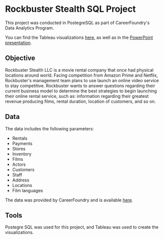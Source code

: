 # Rockbuster Stealth SQL Project
This project was conducted in PostegreSQL as part of CareerFoundry's Data Analytics Program.

You can find the Tableau visualizations [here](https://public.tableau.com/app/profile/keely7601/viz/3_10SQL-TableauFinalProject/Story1?publish=yes), as well as in the [PowerPoint presentation](https://github.com/KeelyTeh/Analytics_Bootcamp/tree/SQL_Rockbuster_Stealth_Analysis).

## Objective
Rockbuster Stealth LLC is a movie rental company that once had physical locations around world. Facing competition from Amazon Prime and Netflix, Rockbuster's management team plans to use launch an online video service to stay competitive. Rockbuster wants to answer questions regarding their current business model to determine the best strategies to begin launching their online rental service, such as: information regarding their greatest revenue producing films, rental duration, location of customers, and so on.

## Data
The data includes the following parameters:
* Rentals
* Payments
* Stores
* Inventory
* Films
* Actors
* Customers
* Staff
* Address
* Locations
* Film languages

The data was provided by CareerFoundry and is available [here](https://github.com/KeelyTeh/Analytics_Bootcamp/tree/SQL_Rockbuster_Stealth_Analysis/Source%20Data).

## Tools
Postegre SQL was used for this project, and Tableau was used to create the visualizations.
